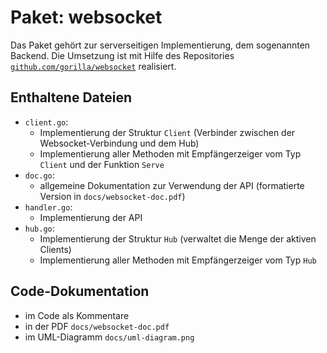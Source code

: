 # Paket: websocket
Das Paket gehört zur serverseitigen Implementierung, dem sogenannten Backend.
Die Umsetzung ist mit Hilfe des Repositories [`github.com/gorilla/websocket`](https://github.com/gorilla/websocket) realisiert.

## Enthaltene Dateien
- `client.go`:
  - Implementierung der Struktur `Client` (Verbinder zwischen der Websocket-Verbindung und dem Hub)
  - Implementierung aller Methoden mit Empfängerzeiger vom Typ `Client` und der Funktion `Serve`
- `doc.go`:
  - allgemeine Dokumentation zur Verwendung der API (formatierte Version in `docs/websocket-doc.pdf`)
- `handler.go`:
  - Implementierung der API
- `hub.go`:
  - Implementierung der Struktur `Hub` (verwaltet die Menge der aktiven Clients)
  - Implementierung aller Methoden mit Empfängerzeiger vom Typ `Hub`

## Code-Dokumentation
- im Code als Kommentare
- in der PDF `docs/websocket-doc.pdf`
- im UML-Diagramm `docs/uml-diagram.png`